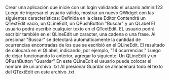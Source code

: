 Crear una aplicación que inicie con un login validando el usuario admin:123
Luego de ingresar el usuario válido, mostrar un nuevo QWidget con las siguientes características:
Definida en la clase Editor
Contendrá un QTextEdit vacío, un QLineEdit, un QPushButton "Buscar" y un QLabel
El usuario podrá escribir cualquier texto en el QTextEdit.
EL usuario podrá escribir también en el QLineEdit un caracter, una cadena o una frase.
Al presionar "Buscar" se detectará automáticamente la cantidad de ocurrencias encontradas de los que se escribió en el QLineEdit.
El resultado de colocará en el QLabel, indicando, por ejemplo, "14 ocurrencias."
Luego de dejar funcionando lo anterior, agregar lo siguiente:
Un QLineEdit y un QPushButton "Guardar"
En este QLineEdit el usuario puede colocar el nombre de un archivo .txt
Al presionar Guardar se almacenará todo el texto del QTextEdit en este archivo .txt
